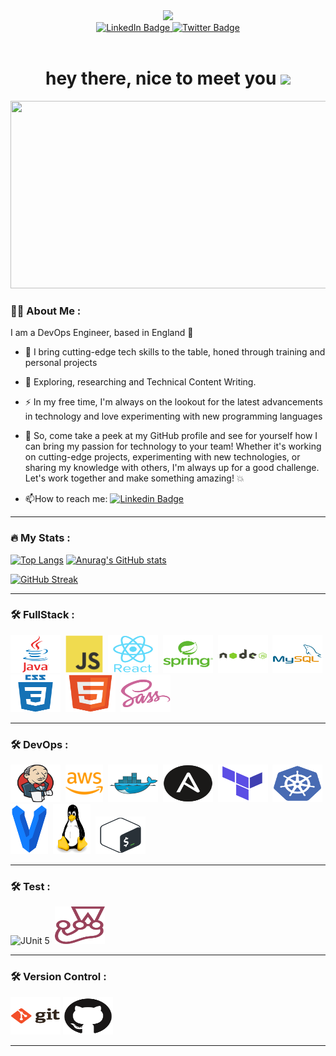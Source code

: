 

<div id="header" align="center">
  <img src="https://media.giphy.com/media/UDclWKlmfmq7twI3iJ/giphy.gif" width="100"/>
  <div id="badges">
    <a href="your-linkedin-URL">
      <img src="https://img.shields.io/badge/LinkedIn-blue?style=for-the-badge&logo=linkedin&logoColor=white" alt="LinkedIn Badge"/>
    </a>
    <a href="your-twitter-URL">
      <img src="https://img.shields.io/badge/Twitter-blue?style=for-the-badge&logo=twitter&logoColor=white" alt="Twitter Badge"/>
    </a>
  </div>
  <img src="https://komarev.com/ghpvc/?username=djava387&style=flat-square&color=blue" alt=""/>
  <h1>
    hey there, nice to meet you
    <img src="https://media.giphy.com/media/hvRJCLFzcasrR4ia7z/giphy.gif" width="30px"/>
  </h1>
</div>
<div align="center">
  <img src="https://media.giphy.com/media/LMcB8XospGZO8UQq87/giphy.gif" width="600" height="300"/>
</div>

### :woman_technologist: About Me :
I am a DevOps Engineer, based in England :england:
- :telescope: I bring cutting-edge tech skills to the table, honed through training and personal projects

- :seedling: Exploring, researching and  Technical Content Writing.

- :zap: In my free time, I'm always on the lookout for the latest advancements in technology and love experimenting with new programming languages
- :eyes:  So, come take a peek at my GitHub profile and see for yourself how I can bring my passion for technology to your team! Whether it's working on cutting-edge projects, experimenting with new technologies, or sharing my knowledge with others, I'm always up for a good challenge. Let's work together and make something amazing! :boom:

- :mailbox:How to reach me: [![Linkedin Badge](https://img.shields.io/badge/-Risper-blue?style=flat&logo=Linkedin&logoColor=white)](your-linkedin-url)

---

### :fire: My Stats :
[![Top Langs](https://github-readme-stats.vercel.app/api/top-langs/?username=djava387&layout=compact&theme=vision-friendly-dark)](https://github.com/djava387/github-readme-stats)
[![Anurag's GitHub stats](https://github-readme-stats.vercel.app/api?username=djava387&hide=contribs,prs&layout=compact&theme=vision-friendly-dark)](https://github.com/djava387/github-readme-stats)

[![GitHub Streak](http://github-readme-streak-stats.herokuapp.com?user=djava387&theme=dark&background=000000)](https://git.io/streak-stats)



---

### :hammer_and_wrench: FullStack :
<div>
   <img src="https://github.com/devicons/devicon/blob/master/icons/java/java-original-wordmark.svg" title="Java" alt="Java" width="80" height="60"/>&nbsp;
   <img src="https://github.com/devicons/devicon/blob/master/icons/javascript/javascript-original.svg" title="JavaScript" alt="JavaScript" width="60" height="60"/>&nbsp;
  <img src="https://github.com/devicons/devicon/blob/master/icons/react/react-original-wordmark.svg" title="React" alt="React" width="80" height="60"/>&nbsp;
  <img src="https://github.com/devicons/devicon/blob/master/icons/spring/spring-original-wordmark.svg" title="Spring" alt="Spring" width="80" height="60"/>&nbsp;
  <img src="https://github.com/devicons/devicon/blob/master/icons/nodejs/nodejs-original-wordmark.svg" title="NodeJS" alt="NodeJS" width="80" height="60"/>&nbsp;
  <img src="https://github.com/devicons/devicon/blob/master/icons/mysql/mysql-original-wordmark.svg" title="MySQL"  alt="MySQL" width="80" height="60"/>&nbsp;
  <img src="https://github.com/devicons/devicon/blob/master/icons/css3/css3-plain-wordmark.svg"  title="CSS3" alt="CSS" width="80" height="60"/>&nbsp;
  <img src="https://github.com/devicons/devicon/blob/master/icons/html5/html5-original.svg" title="HTML5" alt="HTML" width="80" height="60"/>&nbsp;
  <img src="https://github.com/devicons/devicon/blob/master/icons/sass/sass-original.svg" title="SASS" **alt="SASS" width="80" height="60"/>
</div>

---


### :hammer_and_wrench: DevOps :
<div>
  <img src="https://github.com/devicons/devicon/blob/master/icons/jenkins/jenkins-original.svg" title="Jenkins" alt="Jenkins" width="80" height="60"/>&nbsp;
  <img src="https://github.com/devicons/devicon/blob/master/icons/amazonwebservices/amazonwebservices-plain-wordmark.svg" title="AWS" alt="AWS" width="60" height="60"/>&nbsp;
   <img src="https://github.com/devicons/devicon/blob/master/icons/docker/docker-original.svg" title="Docker" alt=" Docker" width="80" height="60"/>&nbsp;
  <img src="https://github.com/devicons/devicon/blob/master/icons/ansible/ansible-original.svg" title="Ansible" alt=" Ansible" width="80" height="60"/>&nbsp;
  <img src="https://github.com/devicons/devicon/blob/master/icons/terraform/terraform-original.svg" title="Terraform" alt=" Terraform" width="80" height="60"/>&nbsp;
  <img src="https://github.com/devicons/devicon/blob/master/icons/kubernetes/kubernetes-plain.svg" title="Kubernetes"  alt=" Kubernetes" width="80" height="60"/>&nbsp;
  <img src="https://github.com/devicons/devicon/blob/master/icons/vagrant/vagrant-original.svg" title="Vagrant" alt=" Vagrant" width="60" height="80"/>&nbsp; 
   <img src="https://github.com/devicons/devicon/blob/master/icons/linux/linux-original.svg" title="Linux" alt=" Linux" width="60" height="80"/>&nbsp; 
  <img src="https://github.com/devicons/devicon/blob/master/icons/bash/bash-original.svg" title="Bash" title="Bash" alt=" Bash" width="80" height="60"/>&nbsp; 
</div>

---

### :hammer_and_wrench: Test :
<div>
  <img src="https://junit.org/junit4/images/junit5-banner.png" title="JUnit 5" alt="JUnit 5" width="80" height="40"/>&nbsp;
  <img src="https://github.com/devicons/devicon/blob/master/icons/jest/jest-plain.svg" title="Jest" alt="Jest" width="80" height="60"/>&nbsp;
 
</div>

---

### :hammer_and_wrench: Version Control :
<div>
  <img src="https://github.com/devicons/devicon/blob/master/icons/git/git-original-wordmark.svg" title="Git" **alt="Git" width="80" height="60"/>
  <img src="https://github.com/devicons/devicon/blob/master/icons/github/github-original.svg" title="Github" **alt="Github" width="80" height="60"/>
 
</div>

---



